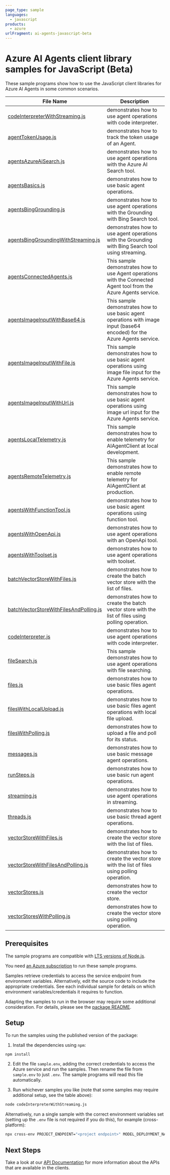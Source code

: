 ```yaml
---
page_type: sample
languages:
  - javascript
products:
  - azure
urlFragment: ai-agents-javascript-beta
---
```


# Azure AI Agents client library samples for JavaScript (Beta)

These sample programs show how to use the JavaScript client libraries for Azure AI Agents in some common scenarios.

| **File Name**                                                                 | **Description**                                                                                                            |
| ----------------------------------------------------------------------------- | -------------------------------------------------------------------------------------------------------------------------- |
| [codeInterpreterWithStreaming.js][codeinterpreterwithstreaming]               | demonstrates how to use agent operations with code interpreter.                                                            |
| [agentTokenUsage.js][agenttokenusage]                                         | demonstrates how to track the token usage of an Agent.                                                                     |
| [agentsAzureAiSearch.js][agentsazureaisearch]                                 | demonstrates how to use agent operations with the Azure AI Search tool.                                                    |
| [agentsBasics.js][agentsbasics]                                               | demonstrates how to use basic agent operations.                                                                            |
| [agentsBingGrounding.js][agentsbinggrounding]                                 | demonstrates how to use agent operations with the Grounding with Bing Search tool.                                         |
| [agentsBingGroundingWithStreaming.js][agentsbinggroundingwithstreaming]       | demonstrates how to use agent operations with the Grounding with Bing Search tool using streaming.                         |
| [agentsConnectedAgents.js][agentsconnectedagents]                             | This sample demonstrates how to use Agent operations with the Connected Agent tool from the Azure Agents service.          |
| [agentsImageInputWithBase64.js][agentsimageinputwithbase64]                   | This sample demonstrates how to use basic agent operations with image input (base64 encoded) for the Azure Agents service. |
| [agentsImageInputWithFile.js][agentsimageinputwithfile]                       | This sample demonstrates how to use basic agent operations using image file input for the Azure Agents service.            |
| [agentsImageInputWithUrl.js][agentsimageinputwithurl]                         | This sample demonstrates how to use basic agent operations using image url input for the Azure Agents service.             |
| [agentsLocalTelemetry.js][agentslocaltelemetry]                               | This sample demonstrates how to enable telemetry for AIAgentClient at local development.                                   |
| [agentsRemoteTelemetry.js][agentsremotetelemetry]                             | This sample demonstrates how to enable remote telemetry for AIAgentClient at production.                                   |
| [agentsWithFunctionTool.js][agentswithfunctiontool]                           | demonstrates how to use basic agent operations using function tool.                                                        |
| [agentsWithOpenApi.js][agentswithopenapi]                                     | demonstrates how to use agent operations with an OpenApi tool.                                                             |
| [agentsWithToolset.js][agentswithtoolset]                                     | demonstrates how to use agent operations with toolset.                                                                     |
| [batchVectorStoreWithFiles.js][batchvectorstorewithfiles]                     | demonstrates how to create the batch vector store with the list of files.                                                  |
| [batchVectorStoreWithFilesAndPolling.js][batchvectorstorewithfilesandpolling] | demonstrates how to create the batch vector store with the list of files using polling operation.                          |
| [codeInterpreter.js][codeinterpreter]                                         | demonstrates how to use agent operations with code interpreter.                                                            |
| [fileSearch.js][filesearch]                                                   | This sample demonstrates how to use agent operations with file searching.                                                  |
| [files.js][files]                                                             | demonstrates how to use basic files agent operations.                                                                      |
| [filesWithLocalUpload.js][fileswithlocalupload]                               | demonstrates how to use basic files agent operations with local file upload.                                               |
| [filesWithPolling.js][fileswithpolling]                                       | demonstrates how to upload a file and poll for its status.                                                                 |
| [messages.js][messages]                                                       | demonstrates how to use basic message agent operations.                                                                    |
| [runSteps.js][runsteps]                                                       | demonstrates how to use basic run agent operations.                                                                        |
| [streaming.js][streaming]                                                     | demonstrates how to use agent operations in streaming.                                                                     |
| [threads.js][threads]                                                         | demonstrates how to use basic thread agent operations.                                                                     |
| [vectorStoreWithFiles.js][vectorstorewithfiles]                               | demonstrates how to create the vector store with the list of files.                                                        |
| [vectorStoreWithFilesAndPolling.js][vectorstorewithfilesandpolling]           | demonstrates how to create the vector store with the list of files using polling operation.                                |
| [vectorStores.js][vectorstores]                                               | demonstrates how to create the vector store.                                                                               |
| [vectorStoresWithPolling.js][vectorstoreswithpolling]                         | demonstrates how to create the vector store using polling operation.                                                       |

## Prerequisites

The sample programs are compatible with [LTS versions of Node.js](https://github.com/nodejs/release#release-schedule).

You need [an Azure subscription][freesub] to run these sample programs.

Samples retrieve credentials to access the service endpoint from environment variables. Alternatively, edit the source code to include the appropriate credentials. See each individual sample for details on which environment variables/credentials it requires to function.

Adapting the samples to run in the browser may require some additional consideration. For details, please see the [package README][package].

## Setup

To run the samples using the published version of the package:

1. Install the dependencies using `npm`:

```bash
npm install
```

2. Edit the file `sample.env`, adding the correct credentials to access the Azure service and run the samples. Then rename the file from `sample.env` to just `.env`. The sample programs will read this file automatically.

3. Run whichever samples you like (note that some samples may require additional setup, see the table above):

```bash
node codeInterpreterWithStreaming.js
```

Alternatively, run a single sample with the correct environment variables set (setting up the `.env` file is not required if you do this), for example (cross-platform):

```bash
npx cross-env PROJECT_ENDPOINT="<project endpoint>" MODEL_DEPLOYMENT_NAME="<model deployment name>" node codeInterpreterWithStreaming.js
```

## Next Steps

Take a look at our [API Documentation][apiref] for more information about the APIs that are available in the clients.

[codeinterpreterwithstreaming]: https://github.com/Azure/azure-sdk-for-js/blob/main/sdk/ai/ai-agents/samples/v1-beta/javascript/codeInterpreterWithStreaming.js
[agenttokenusage]: https://github.com/Azure/azure-sdk-for-js/blob/main/sdk/ai/ai-agents/samples/v1-beta/javascript/agentTokenUsage.js
[agentsazureaisearch]: https://github.com/Azure/azure-sdk-for-js/blob/main/sdk/ai/ai-agents/samples/v1-beta/javascript/agentsAzureAiSearch.js
[agentsbasics]: https://github.com/Azure/azure-sdk-for-js/blob/main/sdk/ai/ai-agents/samples/v1-beta/javascript/agentsBasics.js
[agentsbinggrounding]: https://github.com/Azure/azure-sdk-for-js/blob/main/sdk/ai/ai-agents/samples/v1-beta/javascript/agentsBingGrounding.js
[agentsbinggroundingwithstreaming]: https://github.com/Azure/azure-sdk-for-js/blob/main/sdk/ai/ai-agents/samples/v1-beta/javascript/agentsBingGroundingWithStreaming.js
[agentsconnectedagents]: https://github.com/Azure/azure-sdk-for-js/blob/main/sdk/ai/ai-agents/samples/v1-beta/javascript/agentsConnectedAgents.js
[agentsimageinputwithbase64]: https://github.com/Azure/azure-sdk-for-js/blob/main/sdk/ai/ai-agents/samples/v1-beta/javascript/agentsImageInputWithBase64.js
[agentsimageinputwithfile]: https://github.com/Azure/azure-sdk-for-js/blob/main/sdk/ai/ai-agents/samples/v1-beta/javascript/agentsImageInputWithFile.js
[agentsimageinputwithurl]: https://github.com/Azure/azure-sdk-for-js/blob/main/sdk/ai/ai-agents/samples/v1-beta/javascript/agentsImageInputWithUrl.js
[agentslocaltelemetry]: https://github.com/Azure/azure-sdk-for-js/blob/main/sdk/ai/ai-agents/samples/v1-beta/javascript/agentsLocalTelemetry.js
[agentsremotetelemetry]: https://github.com/Azure/azure-sdk-for-js/blob/main/sdk/ai/ai-agents/samples/v1-beta/javascript/agentsRemoteTelemetry.js
[agentswithfunctiontool]: https://github.com/Azure/azure-sdk-for-js/blob/main/sdk/ai/ai-agents/samples/v1-beta/javascript/agentsWithFunctionTool.js
[agentswithopenapi]: https://github.com/Azure/azure-sdk-for-js/blob/main/sdk/ai/ai-agents/samples/v1-beta/javascript/agentsWithOpenApi.js
[agentswithtoolset]: https://github.com/Azure/azure-sdk-for-js/blob/main/sdk/ai/ai-agents/samples/v1-beta/javascript/agentsWithToolset.js
[batchvectorstorewithfiles]: https://github.com/Azure/azure-sdk-for-js/blob/main/sdk/ai/ai-agents/samples/v1-beta/javascript/batchVectorStoreWithFiles.js
[batchvectorstorewithfilesandpolling]: https://github.com/Azure/azure-sdk-for-js/blob/main/sdk/ai/ai-agents/samples/v1-beta/javascript/batchVectorStoreWithFilesAndPolling.js
[codeinterpreter]: https://github.com/Azure/azure-sdk-for-js/blob/main/sdk/ai/ai-agents/samples/v1-beta/javascript/codeInterpreter.js
[filesearch]: https://github.com/Azure/azure-sdk-for-js/blob/main/sdk/ai/ai-agents/samples/v1-beta/javascript/fileSearch.js
[files]: https://github.com/Azure/azure-sdk-for-js/blob/main/sdk/ai/ai-agents/samples/v1-beta/javascript/files.js
[fileswithlocalupload]: https://github.com/Azure/azure-sdk-for-js/blob/main/sdk/ai/ai-agents/samples/v1-beta/javascript/filesWithLocalUpload.js
[fileswithpolling]: https://github.com/Azure/azure-sdk-for-js/blob/main/sdk/ai/ai-agents/samples/v1-beta/javascript/filesWithPolling.js
[messages]: https://github.com/Azure/azure-sdk-for-js/blob/main/sdk/ai/ai-agents/samples/v1-beta/javascript/messages.js
[runsteps]: https://github.com/Azure/azure-sdk-for-js/blob/main/sdk/ai/ai-agents/samples/v1-beta/javascript/runSteps.js
[streaming]: https://github.com/Azure/azure-sdk-for-js/blob/main/sdk/ai/ai-agents/samples/v1-beta/javascript/streaming.js
[threads]: https://github.com/Azure/azure-sdk-for-js/blob/main/sdk/ai/ai-agents/samples/v1-beta/javascript/threads.js
[vectorstorewithfiles]: https://github.com/Azure/azure-sdk-for-js/blob/main/sdk/ai/ai-agents/samples/v1-beta/javascript/vectorStoreWithFiles.js
[vectorstorewithfilesandpolling]: https://github.com/Azure/azure-sdk-for-js/blob/main/sdk/ai/ai-agents/samples/v1-beta/javascript/vectorStoreWithFilesAndPolling.js
[vectorstores]: https://github.com/Azure/azure-sdk-for-js/blob/main/sdk/ai/ai-agents/samples/v1-beta/javascript/vectorStores.js
[vectorstoreswithpolling]: https://github.com/Azure/azure-sdk-for-js/blob/main/sdk/ai/ai-agents/samples/v1-beta/javascript/vectorStoresWithPolling.js
[apiref]: https://learn.microsoft.com/javascript/api/@azure/ai-projects
[freesub]: https://azure.microsoft.com/free/
[package]: https://github.com/Azure/azure-sdk-for-js/tree/main/sdk/ai/ai-agents/README.md
